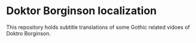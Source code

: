 # Doktor Borginson localization
This repository holds subtitle translations of some Gothic related vidoes of Doktro Borginson.
